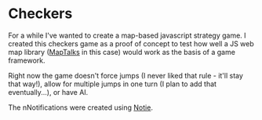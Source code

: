 # Checkers

For a while I've wanted to create a map-based javascript strategy game.  I created this checkers game as a proof of concept to test how well a JS web map library (<a href="https://maptalks.org/" target="_blank">MapTalks</a> in this case) would work as the basis of a game framework.

Right now the game doesn't force jumps (I never liked that rule - it'll stay that way!), allow for multiple jumps in one turn (I plan to add that eventually...), or have AI.

The nNotifications were created using <a href="https://github.com/jaredreich/notie" target="_blank">Notie</a>.
